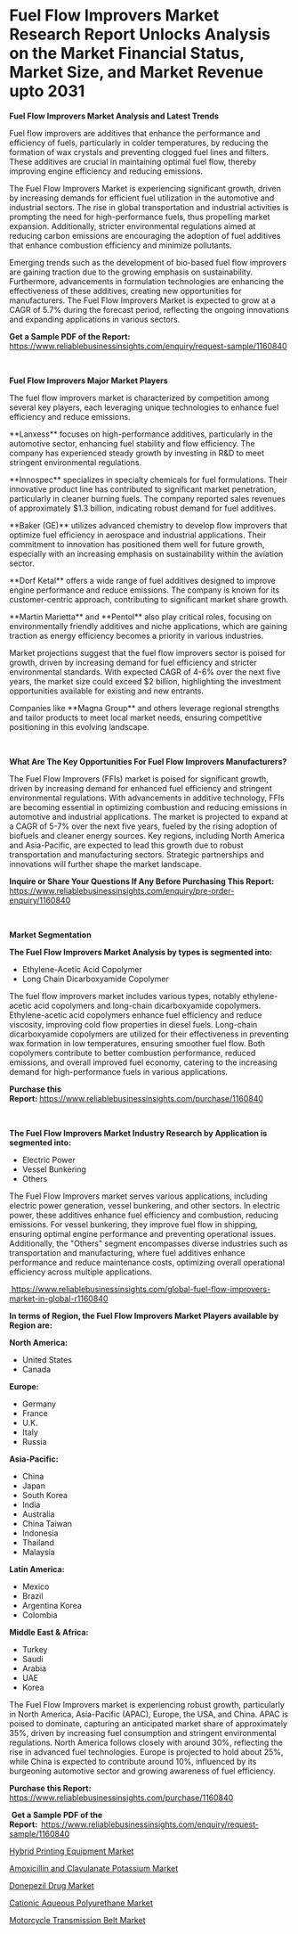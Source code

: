 <p><h1>Fuel Flow Improvers Market Research Report Unlocks Analysis on the Market Financial Status, Market Size, and Market Revenue upto 2031</h1></p><p><strong>Fuel Flow Improvers Market Analysis and Latest Trends</strong></p>
<p><p>Fuel flow improvers are additives that enhance the performance and efficiency of fuels, particularly in colder temperatures, by reducing the formation of wax crystals and preventing clogged fuel lines and filters. These additives are crucial in maintaining optimal fuel flow, thereby improving engine efficiency and reducing emissions. </p><p>The Fuel Flow Improvers Market is experiencing significant growth, driven by increasing demands for efficient fuel utilization in the automotive and industrial sectors. The rise in global transportation and industrial activities is prompting the need for high-performance fuels, thus propelling market expansion. Additionally, stricter environmental regulations aimed at reducing carbon emissions are encouraging the adoption of fuel additives that enhance combustion efficiency and minimize pollutants.</p><p>Emerging trends such as the development of bio-based fuel flow improvers are gaining traction due to the growing emphasis on sustainability. Furthermore, advancements in formulation technologies are enhancing the effectiveness of these additives, creating new opportunities for manufacturers. The Fuel Flow Improvers Market is expected to grow at a CAGR of 5.7% during the forecast period, reflecting the ongoing innovations and expanding applications in various sectors.</p></p>
<p><strong>Get a Sample PDF of the Report:&nbsp;</strong> <a href="https://www.reliablebusinessinsights.com/enquiry/request-sample/1160840?utm_campaign=63&utm_medium=2&utm_source=Github&utm_content=ia&utm_term=05122024&utm_id=fuel-flow-improvers">https://www.reliablebusinessinsights.com/enquiry/request-sample/1160840</a></p>
<p>&nbsp;</p>
<p><strong>Fuel Flow Improvers Major Market Players</strong></p>
<p><p>The fuel flow improvers market is characterized by competition among several key players, each leveraging unique technologies to enhance fuel efficiency and reduce emissions. </p><p>**Lanxess** focuses on high-performance additives, particularly in the automotive sector, enhancing fuel stability and flow efficiency. The company has experienced steady growth by investing in R&D to meet stringent environmental regulations.</p><p>**Innospec** specializes in specialty chemicals for fuel formulations. Their innovative product line has contributed to significant market penetration, particularly in cleaner burning fuels. The company reported sales revenues of approximately $1.3 billion, indicating robust demand for fuel additives.</p><p>**Baker (GE)** utilizes advanced chemistry to develop flow improvers that optimize fuel efficiency in aerospace and industrial applications. Their commitment to innovation has positioned them well for future growth, especially with an increasing emphasis on sustainability within the aviation sector.</p><p>**Dorf Ketal** offers a wide range of fuel additives designed to improve engine performance and reduce emissions. The company is known for its customer-centric approach, contributing to significant market share growth.</p><p>**Martin Marietta** and **Pentol** also play critical roles, focusing on environmentally friendly additives and niche applications, which are gaining traction as energy efficiency becomes a priority in various industries.</p><p>Market projections suggest that the fuel flow improvers sector is poised for growth, driven by increasing demand for fuel efficiency and stricter environmental standards. With expected CAGR of 4-6% over the next five years, the market size could exceed $2 billion, highlighting the investment opportunities available for existing and new entrants.</p><p>Companies like **Magna Group** and others leverage regional strengths and tailor products to meet local market needs, ensuring competitive positioning in this evolving landscape.</p></p>
<p>&nbsp;</p>
<p><strong>What Are The Key Opportunities For Fuel Flow Improvers Manufacturers?</strong></p>
<p><p>The Fuel Flow Improvers (FFIs) market is poised for significant growth, driven by increasing demand for enhanced fuel efficiency and stringent environmental regulations. With advancements in additive technology, FFIs are becoming essential in optimizing combustion and reducing emissions in automotive and industrial applications. The market is projected to expand at a CAGR of 5-7% over the next five years, fueled by the rising adoption of biofuels and cleaner energy sources. Key regions, including North America and Asia-Pacific, are expected to lead this growth due to robust transportation and manufacturing sectors. Strategic partnerships and innovations will further shape the market landscape.</p></p>
<p><strong>Inquire or Share Your Questions If Any Before Purchasing This Report:</strong> <a href="https://www.reliablebusinessinsights.com/enquiry/pre-order-enquiry/1160840?utm_campaign=63&utm_medium=2&utm_source=Github&utm_content=ia&utm_term=05122024&utm_id=fuel-flow-improvers">https://www.reliablebusinessinsights.com/enquiry/pre-order-enquiry/1160840</a></p>
<p>&nbsp;</p>
<p><strong>Market Segmentation</strong></p>
<p><strong>The Fuel Flow Improvers Market Analysis by types is segmented into:</strong></p>
<p><ul><li>Ethylene-Acetic Acid Copolymer</li><li>Long Chain Dicarboxyamide Copolymer</li></ul></p>
<p><p>The fuel flow improvers market includes various types, notably ethylene-acetic acid copolymers and long-chain dicarboxyamide copolymers. Ethylene-acetic acid copolymers enhance fuel efficiency and reduce viscosity, improving cold flow properties in diesel fuels. Long-chain dicarboxyamide copolymers are utilized for their effectiveness in preventing wax formation in low temperatures, ensuring smoother fuel flow. Both copolymers contribute to better combustion performance, reduced emissions, and overall improved fuel economy, catering to the increasing demand for high-performance fuels in various applications.</p></p>
<p><strong>Purchase this Report:&nbsp;</strong><a href="https://www.reliablebusinessinsights.com/purchase/1160840?utm_campaign=63&utm_medium=2&utm_source=Github&utm_content=ia&utm_term=05122024&utm_id=fuel-flow-improvers">https://www.reliablebusinessinsights.com/purchase/1160840</a></p>
<p>&nbsp;</p>
<p><strong>The Fuel Flow Improvers Market Industry Research by Application is segmented into:</strong></p>
<p><ul><li>Electric Power</li><li>Vessel Bunkering</li><li>Others</li></ul></p>
<p><p>The Fuel Flow Improvers market serves various applications, including electric power generation, vessel bunkering, and other sectors. In electric power, these additives enhance fuel efficiency and combustion, reducing emissions. For vessel bunkering, they improve fuel flow in shipping, ensuring optimal engine performance and preventing operational issues. Additionally, the "Others" segment encompasses diverse industries such as transportation and manufacturing, where fuel additives enhance performance and reduce maintenance costs, optimizing overall operational efficiency across multiple applications.</p></p>
<p><a href="https://www.reliablebusinessinsights.com/global-fuel-flow-improvers-market-in-global-r1160840?utm_campaign=63&utm_medium=2&utm_source=Github&utm_content=ia&utm_term=05122024&utm_id=fuel-flow-improvers">&nbsp;https://www.reliablebusinessinsights.com/global-fuel-flow-improvers-market-in-global-r1160840</a></p>
<p><strong>In terms of Region, the Fuel Flow Improvers Market Players available by Region are:</strong></p>
<p>
    <p> <strong> North America: </strong>
        <ul>
            <li>United States</li>
            <li>Canada</li>
        </ul>
        </p> 
    <p> <strong> Europe: </strong>
        <ul>
            <li>Germany</li>
            <li>France</li>
            <li>U.K.</li>
            <li>Italy</li>
            <li>Russia</li>
        </ul>
        </p> 
    <p> <strong> Asia-Pacific: </strong>
        <ul>
            <li>China</li>
            <li>Japan</li>
            <li>South Korea</li>
            <li>India</li>
            <li>Australia</li>
            <li>China Taiwan</li>
            <li>Indonesia</li>
            <li>Thailand</li>
            <li>Malaysia</li>
        </ul>
        </p> 
    <p> <strong> Latin America: </strong>
        <ul>
            <li>Mexico</li>
            <li>Brazil</li>
            <li>Argentina Korea</li>
            <li>Colombia</li>
        </ul>
        </p> 
    <p> <strong> Middle East & Africa: </strong>
        <ul>
            <li>Turkey</li>
            <li>Saudi</li>
            <li>Arabia</li>
            <li>UAE</li>
            <li>Korea</li>
        </ul>
    </p>
    </p>
<p><p>The Fuel Flow Improvers market is experiencing robust growth, particularly in North America, Asia-Pacific (APAC), Europe, the USA, and China. APAC is poised to dominate, capturing an anticipated market share of approximately 35%, driven by increasing fuel consumption and stringent environmental regulations. North America follows closely with around 30%, reflecting the rise in advanced fuel technologies. Europe is projected to hold about 25%, while China is expected to contribute around 10%, influenced by its burgeoning automotive sector and growing awareness of fuel efficiency.</p></p>
<p><strong>Purchase this Report: </strong><a href="https://www.reliablebusinessinsights.com/purchase/1160840?utm_campaign=63&utm_medium=2&utm_source=Github&utm_content=ia&utm_term=05122024&utm_id=fuel-flow-improvers">https://www.reliablebusinessinsights.com/purchase/1160840</a></p>
<p>&nbsp;<strong>Get a Sample PDF of the Report:&nbsp;&nbsp;</strong><a href="https://www.reliablebusinessinsights.com/enquiry/request-sample/1160840?utm_campaign=63&utm_medium=2&utm_source=Github&utm_content=ia&utm_term=05122024&utm_id=fuel-flow-improvers">https://www.reliablebusinessinsights.com/enquiry/request-sample/1160840</a></p>
<p><strong></strong></p>
<p><p><a href="https://issuu.com/reportprime-2/docs/hybrid-printing-equipment-market-size-2030.pptx?utm_campaign=63&utm_medium=2&utm_source=Github&utm_content=ia&utm_term=05122024&utm_id=fuel-flow-improvers">Hybrid Printing Equipment Market</a></p><p><a href="https://www.linkedin.com/pulse/revenue-market-growth-projections-amoxicillin-clavulanate-v4pte?utm_campaign=63&utm_medium=2&utm_source=Github&utm_content=ia&utm_term=05122024&utm_id=fuel-flow-improvers">Amoxicillin and Clavulanate Potassium Market</a></p><p><a href="https://www.linkedin.com/pulse/projected-revenue-growth-donepezil-drug-market-117-cagr-2024-e4pyc?utm_campaign=63&utm_medium=2&utm_source=Github&utm_content=ia&utm_term=05122024&utm_id=fuel-flow-improvers">Donepezil Drug Market</a></p><p><a href="https://github.com/JubayerMia832/Market-Research-Report-List-1/blob/main/cationic-aqueous-polyurethane-market.md?utm_campaign=63&utm_medium=2&utm_source=Github&utm_content=ia&utm_term=05122024&utm_id=fuel-flow-improvers">Cationic Aqueous Polyurethane Market</a></p><p><a href="https://issuu.com/reportprime-2/docs/motorcycle-transmission-belt-market-size-2030.pptx?utm_campaign=63&utm_medium=2&utm_source=Github&utm_content=ia&utm_term=05122024&utm_id=fuel-flow-improvers">Motorcycle Transmission Belt Market</a></p></p>